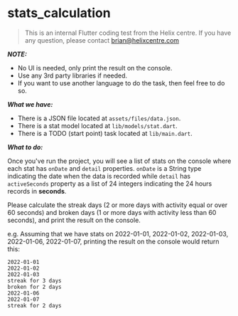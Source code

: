 # stats_calculation

> This is an internal Flutter coding test from the Helix centre. If you have any question, please contact brian@helixcentre.com

**_NOTE:_**

- No UI is needed, only print the result on the console.
- Use any 3rd party libraries if needed.
- If you want to use another language to do the task, then feel free to do so.

**_What we have:_**

- There is a JSON file located at `assets/files/data.json`.
- There is a stat model located at `lib/models/stat.dart`.
- There is a TODO (start point) task located at `lib/main.dart`.

**_What to do:_**

Once you've run the project, you will see a list of stats on the console where each stat has `onDate` and `detail` properties. `onDate` is a String type indicating the date when the data is recorded while `detail` has `activeSeconds` property as a list of 24 integers indicating the 24 hours records in **seconds**.

Please calculate the streak days (2 or more days with activity equal or over 60 seconds) and broken days (1 or more days with activity less than 60 seconds), and print the result on the console.

e.g. Assuming that we have stats on 2022-01-01, 2022-01-02, 2022-01-03, 2022-01-06, 2022-01-07, printing the result on the console would return this:

```
2022-01-01
2022-01-02
2022-01-03
streak for 3 days
broken for 2 days
2022-01-06
2022-01-07
streak for 2 days
```
